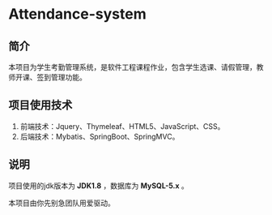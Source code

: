 # Attendance-system

## 简介

本项目为学生考勤管理系统，是软件工程课程作业，包含学生选课、请假管理，教师开课、签到管理功能。

## 项目使用技术

1. 前端技术：Jquery、Thymeleaf、HTML5、JavaScript、CSS。
2. 后端技术：Mybatis、SpringBoot、SpringMVC。

## 说明

项目使用的jdk版本为 **JDK1.8** ，数据库为 **MySQL-5.x** 。

本项目由你先别急团队用爱驱动。

